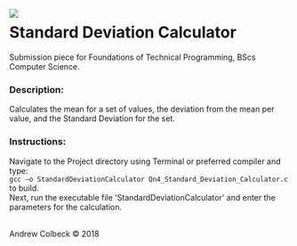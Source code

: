 <p align="center">
  <img align="left" src="https://gdurl.com/ktXC">
</p>

# Standard Deviation Calculator
Submission piece for Foundations of Technical Programming, BScs Computer Science.



### Description:
Calculates the mean for a set of values, the deviation from the mean per value, and the Standard Deviation for the set.



### Instructions:
Navigate to the Project directory using Terminal or preferred compiler and type:<br> 
``` gcc –o StandardDeviationCalculator Qn4_Standard_Deviation_Calculator.c ``` to build.  
Next, run the executable file 'StandardDeviationCalculator' and enter the parameters for the calculation.

<br>Andrew Colbeck © 2018

